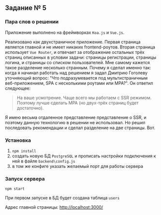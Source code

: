 ## Задание № 5

### Пара слов о решении

Приложение выполнено на фреймворках `Koa.js` и `Vue.js`.

Реализовано как двухстраничное приложение. Первая страница является главной и не имеет никаких frontend-роутов.
Вторая страница использует `Vue Router`, и отвечает за отображение остальных трёх страниц описанных в условии
задачи: страницы регистрации, страницы логина, и страницы со списком пользователей. Мне самому кажется такое разделение
несколько странным. Почему я сделал именно так: когда я начинал работать над решением я задал Дмитрию Гоголеву уточняющий вопрос:
"Что подразумевается под мультистраничным веб-приложением, SPA с несколькими роутами или MPA?". Он ответил следующее:
> На ваше усмотрение. Чаще всего мы работаем с SSR режимом. Поэтому лучше сделать MPA (но двух-трёх страниц будет достаточно).

Я имею весьма отдаленное представление представление о SSR, и поэтому данную технологию в решении не использовал. Но решил
последовать рекомендации и сделал разделение на две страницы. Вот.

### Установка

1. `npm install`
2. создать новую БД `PostgreSQL` и прописать настройки подключения к ней в файле `backend\config.js`
3. в том же конфиге указать желаемый порт для работы сервера

### Запуск сервера

`npm start`

При первом запуске в БД будет создана таблица `users`

Адрес главной страницы: <http://localhost:3000/>

